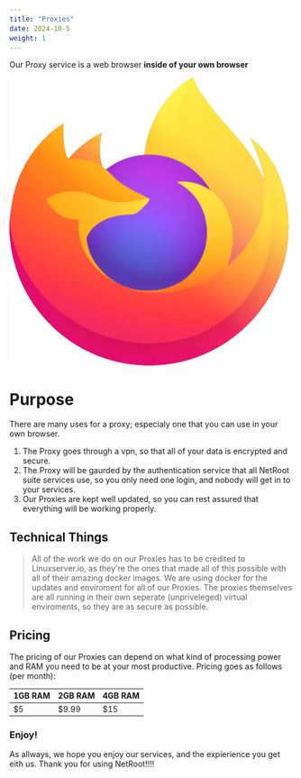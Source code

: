 ```yaml
---
title: "Proxies"
date: 2024-10-5
weight: 1
---
```


Our Proxy service is a web browser **inside of your own browser**

![FireFox Browser](/images/firefox_icon.webp)

# Purpose

There are many uses for a proxy; especialy one that you can use in your own browser.

1. The Proxy goes through a vpn, so that all of your data is encrypted and secure.
2. The Proxy will be gaurded by the authentication service that all NetRoot suite services use, so you only need one login, and nobody will get in to your services.
3. Our Proxies are kept well updated, so you can rest assured that everything will be working properly.

## Technical Things

 > All of the work we do on our Proxies has to be credited to Linuxserver.io, as they're the ones that made all of this possible with all of their amazing docker images. 
We are using docker for the updates and enviroment for all of our Proxies. The proxies themselves are all running in their own seperate (unpriveleged) virtual enviroments, so they are as secure as possible.


## Pricing

The pricing of our Proxies can depend on what kind of processing power and RAM you need to be at your most productive. Pricing goes as follows (per month):

| 1GB RAM  | 2GB RAM  | 4GB RAM  |
| -------- | -------- | -------- |
| $5       | $9.99    | $15      |


### Enjoy!

As allways, we hope you enjoy our services, and the expierience you get eith us. Thank you for using NetRoot!!!!
